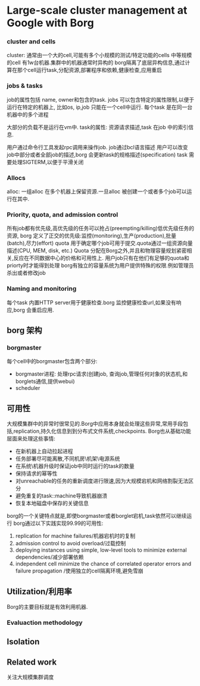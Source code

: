 # Large-scale cluster management at Google with Borg


### cluster and cells
cluster: 通常由一个大的cell,可能有多个小规模的测试/特定功能的cells
中等规模的cell 有1w台机器.集群中的机器通常时异构的
borg隔离了底层异构信息,通过计算在那个cell运行task,分配资源,部署程序和依赖,健康检查,应用重启

### jobs & tasks
job的属性包括 name, owner和包含的task.
jobs 可以包含特定的属性限制,以便于运行在特定的机器上, 比如os, ip,job 只能在一个cell中运行.
每个task 是在同一台机器中的多个进程

大部分的负载不是运行在vm中.
task的属性: 资源请求描述,task 在job 中的索引信息.

用户通过命令行工具发起rpc调用来操作job.
job通过bcl语言描述
用户可以改变job中部分或者全部job的描述,borg 会更新task的规格描述(specification)
task 需要处理SIGTERM,以便于平滑关闭

### Allocs
alloc: 一组alloc 在多个机器上保留资源.一旦alloc 被创建一个或者多个job可以运行在其中.

### Priority, quota, and admission control
所有job都有优先级,高优先级的任务可以抢占(preempting/killing)低优先级任务的资源,
borg 定义了正交的优先级:监控(monitoring),生产(production),批量(batch),尽力(effort)
quota 用于确定哪个job可用于提交.quota通过一组资源向量描述(CPU, MEM, disk, etc.)
Quota 分配在Borg之外,并且和物理容量规划紧密相关,反应在不同数据中心的价格和可用性上.
用户job只有在他们有足够的quota和priorty时才能得到处理
borg有独立的容量系统为用户提供特殊的权限.例如管理员杀出或者修改job

### Naming and monitoring
每个task 内置HTTP server用于健康检查.borg 监控健康检查url,如果没有响应,borg 会重启应用.

## borg 架构
### borgmaster
每个cell中的borgmaster包含两个部分:
* borgmaster进程: 
  处理rpc请求(创建job, 查询job,管理任何对象的状态机,和borglets通信,提供webui)
* scheduler

## 可用性
大规模集群中的异常时很常见的.Borg中应用本身就会处理这些异常,常用手段包括,replication,持久化信息到到分布式文件系统,checkpoints.
Borg也从基础功能层面来处理这些事情:
* 在新机器上自动拉起进程
* 任务部署尽可能离散,不同机房\机架\电源系统
* 在系统\机器升级时保证job中同时运行的task的数量
* 保持请求的幂等性
* 对unreachable的任务的重新调度进行限速,因为大规模宕机和网络割裂无法区分
* 避免重复的task::machine导致机器崩溃
* 恢复本地磁盘中保存的关键信息

borg的一个关键特点就是,即使borgmaster或者borglet宕机,task依然可以继续运行
borg通过以下实践实现99.99的可用性:
1. replication for machine failures/机器宕机时的复制
2. admission control to avoid overload/过载控制
3. deploying instances using simple, low-level tools to minimize external dependencies/减少部署依赖
4. independent cell minimize the chance of correlated operator errors and failure propagation
    /使用独立的cell隔离环境,避免雪崩
## Utilization/利用率
Borg的主要目标就是有效利用机器.

### Evaluaction methodology


## Isolation

## Related work
关注大规模集群调度